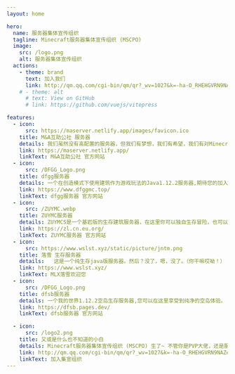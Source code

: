 ```yaml
---
layout: home

hero:
  name: 服务器集体宣传组织
  tagline: Minecraft服务器集体宣传组织 (MSCPO)
  image:
    src: /logo.png
    alt: 服务器集体宣传组织
  actions:
    - theme: brand
      text: 加入我们
      link: http://qm.qq.com/cgi-bin/qm/qr?_wv=1027&k=-ha-O_RHEHGVRN9NAZem0ERNmHe7T51C&authKey=1Xb0FkaaJ1VwawDAZQIDz4eGFi6I32VMj6zN5pMgusmRBq%2FDhipJirNgXqHgQ51W&noverify=0&group_code=715969715
    # - theme: alt
      # text: View on GitHub
      # link: https://github.com/vuejs/vitepress

features:
  - icon:
      src: https://maserver.netlify.app/images/favicon.ico
    title: M&A互助公社 服务器
    details: 我们虽然没有高配置的服务器，但我们有梦想，我们有希望，我们有对Minecraft的热爱！
    link: https://maserver.netlify.app/
    linkText: M&A互助公社 官方网站
  - icon:
      src: /DFGG_Logo.png
    title: dfgg服务器
    details: 一个在创造模式下使用建筑作为游戏玩法的Java1.12.2服务器,期待您的加入！
    link: https://www.dfggmc.top/
    linkText: dfgg服务器 官方网站
  - icon:
      src: /ZUYMC.webp
    title: ZUYMC服务器
    details: ZUYMCS是一个基岩版的生存建筑服务器，在这里你可以独自生存冒险，也可以与其他玩家一同逐步发掘「生存」的奥秘！
    link: https://zl.cn.eu.org/
    linkText: ZUYMC服务器 官方网站
  - icon:
      src: https://www.wslst.xyz/static/picture/jntm.png
    title: 落雪 生存服务器
    details:   这是一个纯生存java版服务器。然后？没了，嗯，没了。（你干嘛哎呦！）
    link: https://www.wslst.xyz/
    linkText: MLX落雪欢迎您
  - icon:
      src: /DFGG_Logo.png
    title: dfsb服务器
    details: 一个我的世界1.12.2空岛生存服务器,您可以在这里享受到纯净的空岛体验。
    link: https://dfsb.pages.dev/
    linkText: dfsb服务器 官方网站

  - icon:
      src: /logo2.png
    title: 又或是什么也不知道的小白
    details: Minecraft服务器集体宣传组织 (MSCPO) 生了~ 不管你是PVP大佬，还是服主
    link: http://qm.qq.com/cgi-bin/qm/qr?_wv=1027&k=-ha-O_RHEHGVRN9NAZem0ERNmHe7T51C&authKey=1Xb0FkaaJ1VwawDAZQIDz4eGFi6I32VMj6zN5pMgusmRBq%2FDhipJirNgXqHgQ51W&noverify=0&group_code=715969715
    linkText: 加入集宣组织
---
```

